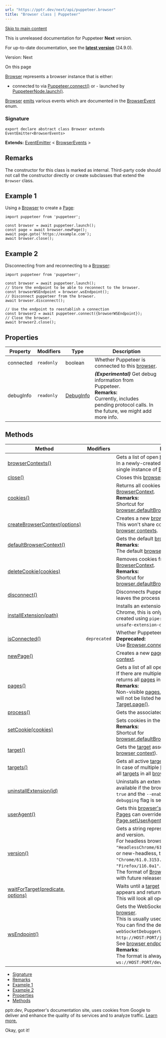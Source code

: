 ```yaml
---
url: "https://pptr.dev/next/api/puppeteer.browser"
title: "Browser class | Puppeteer"
---
```


[Skip to main content](https://pptr.dev/next/api/puppeteer.browser#__docusaurus_skipToContent_fallback)

This is unreleased documentation for Puppeteer **Next** version.

For up-to-date documentation, see the **[latest version](https://pptr.dev/api/puppeteer.browser)** (24.9.0).

Version: Next

On this page

[Browser](https://pptr.dev/next/api/puppeteer.browser) represents a browser instance that is either:

- connected to via [Puppeteer.connect()](https://pptr.dev/next/api/puppeteer.puppeteer.connect) or - launched by [PuppeteerNode.launch()](https://pptr.dev/next/api/puppeteer.puppeteernode.launch).

[Browser](https://pptr.dev/next/api/puppeteer.browser) [emits](https://pptr.dev/next/api/puppeteer.eventemitter.emit) various events which are documented in the [BrowserEvent](https://pptr.dev/next/api/puppeteer.browserevent) enum.

### Signature [​](https://pptr.dev/next/api/puppeteer.browser\#signature "Direct link to Signature")

```codeBlockLines_RjmQ
export declare abstract class Browser extends EventEmitter<BrowserEvents>

```

**Extends:** [EventEmitter](https://pptr.dev/next/api/puppeteer.eventemitter) < [BrowserEvents](https://pptr.dev/next/api/puppeteer.browserevents) >

## Remarks [​](https://pptr.dev/next/api/puppeteer.browser\#remarks "Direct link to Remarks")

The constructor for this class is marked as internal. Third-party code should not call the constructor directly or create subclasses that extend the `Browser` class.

## Example 1 [​](https://pptr.dev/next/api/puppeteer.browser\#example-1 "Direct link to Example 1")

Using a [Browser](https://pptr.dev/next/api/puppeteer.browser) to create a [Page](https://pptr.dev/next/api/puppeteer.page):

```codeBlockLines_RjmQ
import puppeteer from 'puppeteer';

const browser = await puppeteer.launch();
const page = await browser.newPage();
await page.goto('https://example.com');
await browser.close();

```

## Example 2 [​](https://pptr.dev/next/api/puppeteer.browser\#example-2 "Direct link to Example 2")

Disconnecting from and reconnecting to a [Browser](https://pptr.dev/next/api/puppeteer.browser):

```codeBlockLines_RjmQ
import puppeteer from 'puppeteer';

const browser = await puppeteer.launch();
// Store the endpoint to be able to reconnect to the browser.
const browserWSEndpoint = browser.wsEndpoint();
// Disconnect puppeteer from the browser.
await browser.disconnect();

// Use the endpoint to reestablish a connection
const browser2 = await puppeteer.connect({browserWSEndpoint});
// Close the browser.
await browser2.close();

```

## Properties [​](https://pptr.dev/next/api/puppeteer.browser\#properties "Direct link to Properties")

| Property | Modifiers | Type | Description |
| --- | --- | --- | --- |
| connected | `readonly` | boolean | Whether Puppeteer is connected to this [browser](https://pptr.dev/next/api/puppeteer.browser). |
| debugInfo | `readonly` | [DebugInfo](https://pptr.dev/next/api/puppeteer.debuginfo) | **_(Experimental)_** Get debug information from Puppeteer.<br>**Remarks:**<br>Currently, includes pending protocol calls. In the future, we might add more info. |

## Methods [​](https://pptr.dev/next/api/puppeteer.browser\#methods "Direct link to Methods")

| Method | Modifiers | Description |
| --- | --- | --- |
| [browserContexts()](https://pptr.dev/next/api/puppeteer.browser.browsercontexts) |  | Gets a list of open [browser contexts](https://pptr.dev/next/api/puppeteer.browsercontext).<br>In a newly-created [browser](https://pptr.dev/next/api/puppeteer.browser), this will return a single instance of [BrowserContext](https://pptr.dev/next/api/puppeteer.browsercontext). |
| [close()](https://pptr.dev/next/api/puppeteer.browser.close) |  | Closes this [browser](https://pptr.dev/next/api/puppeteer.browser) and all associated [pages](https://pptr.dev/next/api/puppeteer.page). |
| [cookies()](https://pptr.dev/next/api/puppeteer.browser.cookies) |  | Returns all cookies in the default [BrowserContext](https://pptr.dev/next/api/puppeteer.browsercontext).<br>**Remarks:**<br>Shortcut for [browser.defaultBrowserContext().cookies()](https://pptr.dev/next/api/puppeteer.browsercontext.cookies). |
| [createBrowserContext(options)](https://pptr.dev/next/api/puppeteer.browser.createbrowsercontext) |  | Creates a new [browser context](https://pptr.dev/next/api/puppeteer.browsercontext).<br>This won't share cookies/cache with other [browser contexts](https://pptr.dev/next/api/puppeteer.browsercontext). |
| [defaultBrowserContext()](https://pptr.dev/next/api/puppeteer.browser.defaultbrowsercontext) |  | Gets the default [browser context](https://pptr.dev/next/api/puppeteer.browsercontext).<br>**Remarks:**<br>The default [browser context](https://pptr.dev/next/api/puppeteer.browsercontext) cannot be closed. |
| [deleteCookie(cookies)](https://pptr.dev/next/api/puppeteer.browser.deletecookie) |  | Removes cookies from the default [BrowserContext](https://pptr.dev/next/api/puppeteer.browsercontext).<br>**Remarks:**<br>Shortcut for [browser.defaultBrowserContext().deleteCookie()](https://pptr.dev/next/api/puppeteer.browsercontext.deletecookie). |
| [disconnect()](https://pptr.dev/next/api/puppeteer.browser.disconnect) |  | Disconnects Puppeteer from this [browser](https://pptr.dev/next/api/puppeteer.browser), but leaves the process running. |
| [installExtension(path)](https://pptr.dev/next/api/puppeteer.browser.installextension) |  | Installs an extension and returns the ID. In Chrome, this is only available if the browser was created using `pipe: true` and the `--enable-unsafe-extension-debugging` flag is set. |
| [isConnected()](https://pptr.dev/next/api/puppeteer.browser.isconnected) | `deprecated` | Whether Puppeteer is connected to this [browser](https://pptr.dev/next/api/puppeteer.browser).<br>**Deprecated:**<br>Use [Browser.connected](https://pptr.dev/next/api/puppeteer.browser). |
| [newPage()](https://pptr.dev/next/api/puppeteer.browser.newpage) |  | Creates a new [page](https://pptr.dev/next/api/puppeteer.page) in the [default browser context](https://pptr.dev/next/api/puppeteer.browser.defaultbrowsercontext). |
| [pages()](https://pptr.dev/next/api/puppeteer.browser.pages) |  | Gets a list of all open [pages](https://pptr.dev/next/api/puppeteer.page) inside this [Browser](https://pptr.dev/next/api/puppeteer.browser).<br>If there are multiple [browser contexts](https://pptr.dev/next/api/puppeteer.browsercontext), this returns all [pages](https://pptr.dev/next/api/puppeteer.page) in all [browser contexts](https://pptr.dev/next/api/puppeteer.browsercontext).<br>**Remarks:**<br>Non-visible [pages](https://pptr.dev/next/api/puppeteer.page), such as `"background_page"`, will not be listed here. You can find them using [Target.page()](https://pptr.dev/next/api/puppeteer.target.page). |
| [process()](https://pptr.dev/next/api/puppeteer.browser.process) |  | Gets the associated [ChildProcess](https://nodejs.org/api/child_process.html#class-childprocess). |
| [setCookie(cookies)](https://pptr.dev/next/api/puppeteer.browser.setcookie) |  | Sets cookies in the default [BrowserContext](https://pptr.dev/next/api/puppeteer.browsercontext).<br>**Remarks:**<br>Shortcut for [browser.defaultBrowserContext().setCookie()](https://pptr.dev/next/api/puppeteer.browsercontext.setcookie). |
| [target()](https://pptr.dev/next/api/puppeteer.browser.target) |  | Gets the [target](https://pptr.dev/next/api/puppeteer.target) associated with the [default browser context](https://pptr.dev/next/api/puppeteer.browser.defaultbrowsercontext)). |
| [targets()](https://pptr.dev/next/api/puppeteer.browser.targets) |  | Gets all active [targets](https://pptr.dev/next/api/puppeteer.target).<br>In case of multiple [browser contexts](https://pptr.dev/next/api/puppeteer.browsercontext), this returns all [targets](https://pptr.dev/next/api/puppeteer.target) in all [browser contexts](https://pptr.dev/next/api/puppeteer.browsercontext). |
| [uninstallExtension(id)](https://pptr.dev/next/api/puppeteer.browser.uninstallextension) |  | Uninstalls an extension. In Chrome, this is only available if the browser was created using `pipe: true` and the `--enable-unsafe-extension-debugging` flag is set. |
| [userAgent()](https://pptr.dev/next/api/puppeteer.browser.useragent) |  | Gets this [browser's](https://pptr.dev/next/api/puppeteer.browser) original user agent.<br>[Pages](https://pptr.dev/next/api/puppeteer.page) can override the user agent with [Page.setUserAgent()](https://pptr.dev/next/api/puppeteer.page.setuseragent). |
| [version()](https://pptr.dev/next/api/puppeteer.browser.version) |  | Gets a string representing this [browser's](https://pptr.dev/next/api/puppeteer.browser) name and version.<br>For headless browser, this is similar to `"HeadlessChrome/61.0.3153.0"`. For non-headless or new-headless, this is similar to `"Chrome/61.0.3153.0"`. For Firefox, it is similar to `"Firefox/116.0a1"`.<br>The format of [Browser.version()](https://pptr.dev/next/api/puppeteer.browser.version) might change with future releases of browsers. |
| [waitForTarget(predicate, options)](https://pptr.dev/next/api/puppeteer.browser.waitfortarget) |  | Waits until a [target](https://pptr.dev/next/api/puppeteer.target) matching the given `predicate` appears and returns it.<br>This will look all open [browser contexts](https://pptr.dev/next/api/puppeteer.browsercontext). |
| [wsEndpoint()](https://pptr.dev/next/api/puppeteer.browser.wsendpoint) |  | Gets the WebSocket URL to connect to this [browser](https://pptr.dev/next/api/puppeteer.browser).<br>This is usually used with [Puppeteer.connect()](https://pptr.dev/next/api/puppeteer.puppeteer.connect).<br>You can find the debugger URL ( `webSocketDebuggerUrl`) from `http://HOST:PORT/json/version`.<br>See [browser endpoint](https://chromedevtools.github.io/devtools-protocol/#how-do-i-access-the-browser-target) for more information.<br>**Remarks:**<br>The format is always `ws://HOST:PORT/devtools/browser/<id>`. |

- [Signature](https://pptr.dev/next/api/puppeteer.browser#signature)
- [Remarks](https://pptr.dev/next/api/puppeteer.browser#remarks)
- [Example 1](https://pptr.dev/next/api/puppeteer.browser#example-1)
- [Example 2](https://pptr.dev/next/api/puppeteer.browser#example-2)
- [Properties](https://pptr.dev/next/api/puppeteer.browser#properties)
- [Methods](https://pptr.dev/next/api/puppeteer.browser#methods)

pptr.dev, Puppeteer's documentation site, uses cookies from Google to deliver and enhance the quality of its services and to analyze traffic. [Learn more.](https://policies.google.com/technologies/cookies)

Okay, got it!